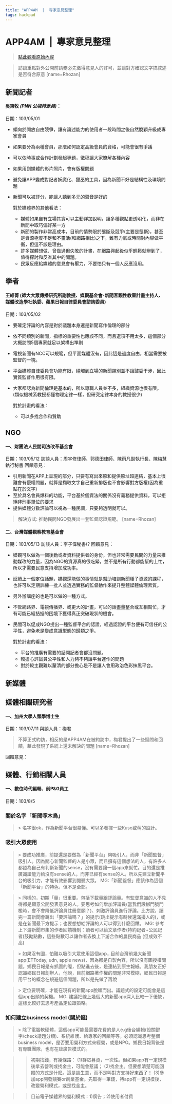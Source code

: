 ```yaml
---
title: "APP4AM  |  專家意見整理"
tags: hackpad
---
```


# APP4AM  |  專家意見整理

> [點此觀看原始內容](https://g0v.hackpad.tw/xcBT0vBc29y)


> 訪談重點對外公開前請務必先徵得意見人的許可，並讓對方確認文字搞敘述是否符合原意
> [name=Rhozan]



## 新聞記者

#### 吳東牧 _(PNN 公視特派員)_：

日期：103/05/01
- 傾向於開放自由競爭，讓有論述能力的使用者一段時間之後自然脫穎升級成專家會員
- 如果要分為兩種會員，那麼如何認定高級會員的資格，可能會很有爭議
- 可以依時事或合作計劃發起專題，徵稿讓大家瞭解各種內容
- 如果用到媒體的影片照片，會有版權問題
- 避免讓APP變成對記者妖魔化、獵巫的工具，因為新聞不好是結構性及環境問題
- 新聞可以被評分，能讓人聽到多元的聲音是好的

    對於媒體界的其他看法：
    - 媒體如果自有立場其實可以主動詳加說明，讓多種觀點更透明化，而非在新聞中取巧偏好某一方
    - 新聞的製作非常高成本，目前的情勢限於壟斷及競爭(主要是壟斷)，甚至是資源極度不足和不靈活(和網路相比)之下，難有力氣或時間對內容做平衡，但這不該是理由。
    - 許多媒體想做、曾做過但失敗的計畫，在網路興起後似乎輕鬆就辦到了，值得探討和反省其中的問題。
    - 民眾反應給媒體的意見會有壓力，不要怕只有一個人反應沒用。


## 學者

#### 王維菁 (師大大眾傳播研究所副教授、媒觀基金會-新聞客觀性教室計畫主持人、媒體改造學社執委、蘋果日報自律委員會諮詢委員)

日期：103/05/02
- 要確定評論的內容是對於議題本身還是新聞寫作倫理的部分
- 依不同類別的新聞，指標的重要性也應該不同，而且選項不用太多，這個部分大概訪問5個專家就足以架構出準則
- 電視新聞有NCC可以規範，但平面媒體沒有，因此這是過度自由，相當需要被監督的一塊。
- 平面媒體自律委員會功能有限，碰觸到立場的新聞類別並不讓諮委干涉，因此實質監督作用很有限。
- 大家都認為新聞倫理是基本的，所以專職人員並不多，組織資源也很有限。(類似機械系教授都懂物理定律一樣，但研究定律本身的教授很少)

    對於計畫的看法：
    - 可以多找合作和贊助

## NGO

#### 一、財團法人民間司法改革基金會

日期：103/05/12
訪談人員：周宇修律師、郭德田律師、陳雨凡副執行長、陳梅慧執行秘書
回饋意見：
- 引用新聞在APP上呈現的部分，只要有寫出來原和提供原址超連結，基本上很難會有侵權問題，就算是擷取文字自己重新排版也不會影響對方版權(因為重點在於文字)
- 至於具名會員爆料的功能，平台基於個資法的關係沒有義務提供資料，可以拒絕非刑事單位的要求
- 提供媒體分數評論可以視為一種民調，只要夠透明就可以。
> 解決方式: 推動民間NGO發展出一套監督認證規範。
> [name=Rhozan]


#### 二、台灣媒體觀察教育基金會

日期：103/05/13
訪談人員：李子偉秘書(?
回饋意見：
- 媒觀可以做為一個後勤或者資料提供者的身份，但也非常需要民間的力量來推動媒改的力量，因為NGO的資源真的很吃緊，並不是所有行動都能幫的上忙，所以才需要民意支持增加成功率。
- 延續上一個定位話題，媒觀還能做的事情就是幫助培訓新聞種子資源的課程，也許可以定期訓練一批人並透過實務的監督動作來提升整體媒體倫理素質。
- 另外辦講座的也是可以做的一種方式。
- 不管網路界、電視傳播界、或更大的計畫，可以的話盡量整合或互相幫忙，才有可能已經拮据的困境下獲得真正突破現狀的機會。
- 民間可以促成NGO提出一種監督平台的認證，經過認證的平台便有可信任的公平性，避免老是變成意識型態的歸類之爭。

    對於計畫的看法：
    - 平台的推廣有需要的話開記者會都沒問題。
    - 較擔心評論員公平性和人力夠不夠讓平台運作的問題
    - 對於較主觀難以釐清的部分擔心是不是讓人會用政治色彩抹黑平台。



## 新媒體




## 媒體相關研究者

#### 一、加州大學人類學博士生

日期：103/07/11
與談人員：梅君
> 不算正式約訪，相反的是APP4AM在被約訪中，梅君提出了一些疑問和回饋，藉此發現了系統上還未解決的問題
> [name=Rhozan]

回饋意見：


## 媒體、行銷相關人員

#### 一、數位時代編輯、前P&G員工

日期：103/8/5

### 關於名字「新聞啄木鳥」

>\> 名字很ok，作為新聞平台很易懂。可以多發揮一些Kuso或萌的設計。

### 吸引大眾使用

>\> 要成功推廣，前提還是要做為「新聞平台」夠吸引人，而非「新聞監督」吸引人。因為關心新聞監督的人是小眾，而且擁有這個想法的人，有許多人都認為自己有判斷新聞的sense，沒有需要讓一個app來幫忙。目的還是推廣識讀能力給沒有sense的人，而非已經有sense的人。所以先建立新聞平台的吸引力，才能有效影響到閱聽大眾。
MG:「新聞監督」應該作為這個「新聞平台」的特色，但不是全部。

>\> 同樣的，初期「量」很重要。包括下載量跟評論量。有監督意識的人不見得都是願意公開發表意見的人。要思考如何增加評論員(當我們設綁門號門檻時，會不會降低評論員註冊意願？)、刺激評論員進行評論。比方說，讀完一篇新聞會跳出「要評論嗎？」的提示(跳出提示有時候還滿擾人的)，或是在新聞最下方提示；也要想想給評論的人可以得到什麼回饋。
MG: 參考上下游新聞市集的作者回饋機制：讀者可以給文章作者(特約記者+公民記者)鼓勵點數，這些點數可以讓作者去換上下游合作的農民商品 (但成效不高)

>\> 如果沒有圖，怕難以吸引大眾使用這個app…目前台灣前幾大新聞app(ETToday, udn, apple news)，因為都是自製內容，所以沒有圖授權問題。鄉民日報是有抓圖的喔，但點進去後，是連結到原生報紙。我朋友正好認識鄉民日報創辦人，他說，目前網路著作權的問題非常模糊，鄉民日報是用平台的概念在規避這個問題，所以是先做了再說

>\> 定位要明確，才能在現有的新聞app脫穎而出。議題式的設定可能會是這個app出頭的契機。
MG: 建議把線上幾個大的新聞app深入比較一下優缺，這樣比較好去思考產品定位跟策略。

### 如何建立business model (關於錢)

>\> 除了電腦軟硬體，這個app可能最需要花費的是人e.g後台編輯(設關鍵字/check議題分類)、系統維護、給專家的回饋等等。必須認識思考整個business model，是否要用營利方式來經營，或是NPO。鄉民日報背後是有專職團隊，也有在談廣告模式的。

>>初期找錢，有幾條路：
(1)群眾募資，一次性。但如果app有一定規模後拿去營利或找金主，可能會惹議；
(2)找金主。但要想清楚可能回饋的方式是什麼。這是談生意，而不是叫對方支持好東西了！
(3)參加app開發競賽or創業基金。先取得一筆錢，待app有一定規模後，改變營利模式，或是找金主。

>>目前電子媒體界的營利模式：1)廣告；2)使用者付費


